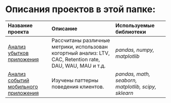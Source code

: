 # Описания проектов в этой папке:

| Название проекта | Описание | Используемые библиотеки | 
| :---------------------- | :---------------------- | :---------------------- |
| [Анализ убытков приложения](analysis_of_business_indicators_of_the_app) | Рассчитаны различные метрики, использован когортный анализ: LTV, CAC, Retention rate, DAU, WAU, MAU и т.д. | *pandas, numpy, matplotlib* |
| [Анализ событий мобильного приложения](unnecessary_things) | Изучены паттерны поведения клиентов. | *pandas, math, seaborn, matplotlib, scipy, sklearn* |
